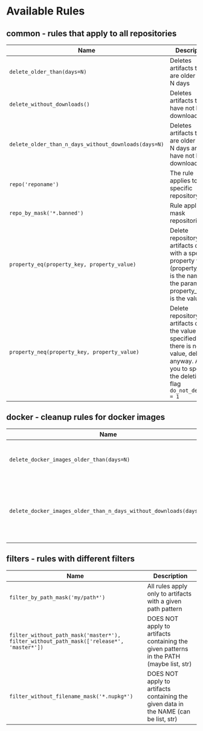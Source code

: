 # Available Rules

## common - rules that apply to all repositories

| Name | Description |
| --- | --- |
| `delete_older_than(days=N)` | Deletes artifacts that are older than N days |
| `delete_without_downloads()` | Deletes artifacts that have not been downloaded |
| `delete_older_than_n_days_without_downloads(days=N)` | Deletes artifacts that are older than N days and have not been downloaded |
| `repo('reponame')` | The rule applies to a specific repository |
| `repo_by_mask('*.banned')` | Rule applies to mask repositories |
| `property_eq(property_key, property_value)`| Delete repository artifacts only with a specific property value (property_name is the name of the parameter, property_value is the value).|
| `property_neq(property_key, property_value)`| Delete repository artifacts only if the value != specified. If there is no value, delete it anyway. Allows you to specify the deletion flag `do_not_delete = 1`|

## docker - cleanup rules for docker images

| Name | Description |
| ---        | --- |
| `delete_docker_images_older_than(days=N)` | Delete docker images that are older than N days |
| `delete_docker_images_older_than_n_days_without_downloads(days=N)` | Deletes docker images that are older than N days and have not been downloaded |

## filters - rules with different filters

| Name | Description | 
| --- | --- |
| `filter_by_path_mask('my/path*')` | All rules apply only to artifacts with a given path pattern |
| `filter_without_path_mask('master*'), filter_without_path_mask(['release*', 'master*'])` | DOES NOT apply to artifacts containing the given patterns in the PATH (maybe list, str) |
| `filter_without_filename_mask('*.nupkg*')` | DOES NOT apply to artifacts containing the given data in the NAME (can be list, str) |
